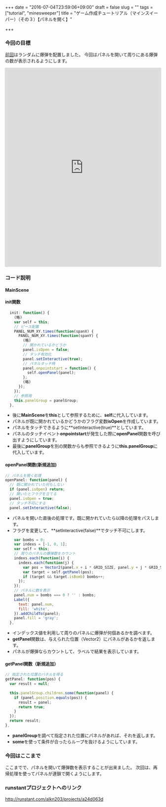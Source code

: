 +++
date = "2016-07-04T23:59:06+09:00"
draft = false
slug = ""
tags = ["tutorial", "minesweeper"]
title = "ゲーム作成チュートリアル（マインスイーパー）（その３）【パネルを開く】"

+++

### 今回の目標
[前回](http://alkn203.github.io/blog/2016/07/03/minesweeper-tut-02/)はランダムに爆弾を配置しました。
今回はパネルを開いて周りにある爆弾の数が表示されるようにします。

<div class='runstant'><iframe src='http://runstant.com/alkn203/projects/4edca5d9/full' width='100%' height='640px' style='border:0px;box-shadow:0px 0px 2px 0px #aaa'></iframe></div>

### コード説明

#### MainScene
#### init関数
```js
  init: function() {
    (略)
    var self = this;
    // ピース配置
    PANEL_NUM_XY.times(function(spanX) {
      PANEL_NUM_XY.times(function(spanY) {
        (略)
        // 開かれているかどうか
        panel.isOpen = false;
        // タッチ有効化
        panel.setInteractive(true);
        // パネルタッチ時
        panel.onpointstart = function() {
          self.openPanel(panel);
        };
        (略)
      });
    });
    // 参照用
    this.panelGroup = panelGroup;
  },
  ```
  
  * 後に**MainScene**を**this**として参照するために、**self**に代入しています。
  * パネルが既に開かれているかどうかのフラグ変数**isOpen**を作成しています。
  * パネルをタッチできるように**setInteractive(true)**としています。
  * パネルのタッチイベント**onpointstart**が発生した際に**openPanel**関数を呼び出すようにしています。
  * 最後に**panelGroup**を別の関数からも参照できるように**this.panelGroup**に代入しています。
  
#### openPanel関数(新規追加)
  ```js
  // パネルを開く処理
  openPanel: function(panel) {
    // 既に開かれていた何もしない
    if (panel.isOpen) return;
    // 開いたとフラグを立てる
    panel.isOpen = true;
    // タッチ不可にする
    panel.setInteractive(false);
  ```
  
  * パネルを開いた直後の処理です。既に開かれていたら以降の処理をパスします。
  * フラグを変更して、**setInteractive(false)**でタッチ不可にします。
  
```js
    var bombs = 0;
    var indexs = [-1, 0, 1];
    var self = this;
    // 周りのパネルの爆弾数をカウント
    indexs.each(function(i) {
      indexs.each(function(j) {
        var pos = Vector2(panel.x + i * GRID_SIZE, panel.y + j * GRID_SIZE);
        var target = self.getPanel(pos);
        if (target && target.isBomb) bombs++;
      });
    });
    // パネルに数を表示
    panel.num = bombs === 0 ? '' : bombs;
    Label({
      text: panel.num,
      fill: 'white',
    }).addChildTo(panel);
    panel.fill = 'gray';
  },
```
  
  * インデックス値を利用して周りのパネルに爆弾が何個あるかを調べます。
  * **getPanel**関数は、与えられた位置（Vector2）にパネルがあるかを返します。
  * パネルが爆弾ならカウントして、ラベルで結果を表示しています。
  
#### getPanel関数（新規追加）
  ```js
  // 指定された位置のパネルを得る  
  getPanel: function(pos) {
    var result = null;
    
    this.panelGroup.children.some(function(panel) {
      if (panel.position.equals(pos)) {
        result = panel;
        return true;
      } 
    });
    return result;
  },
  ```
  
* **panelGroup**を調べて指定された位置にパネルがあれば、それを返します。
* **some**を使って条件が合ったらループを抜けるようにしています。

### 今回はここまで
ここまでで、パネルを開いて爆弾数を表示することが出来ました。
次回は、再帰処理を使ってパネルが連鎖で開くようにします。

### runstantプロジェクトへのリンク
http://runstant.com/alkn203/projects/a24d063d